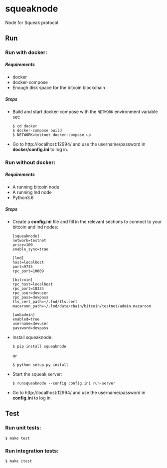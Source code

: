 # squeaknode

Node for Squeak protocol

## Run

### Run with docker:

##### Requirements
* docker
* docker-compose
* Enough disk space for the bitcoin blockchain

##### Steps
- Build and start docker-compose with the `NETWORK` environment variable set:
	```
	$ cd docker
	$ docker-compose build
	$ NETWORK=testnet docker-compose up
	```
- Go to http://localhost:12994/ and use the username/password in **docker/config.ini** to log in.


### Run without docker:

##### Requirements
* A running bitcoin node
* A running lnd node
* Python3.6

##### Steps
- Create a **config.ini** file and fill in the relevant sections to connect to your bitcoin and lnd nodes:
	```
	[squeaknode]
	network=testnet
	price=100
	enable_sync=true

	[lnd]
	host=localhost
	port=9735
	rpc_port=10009

	[bitcoin]
	rpc_host=localhost
	rpc_port=18334
	rpc_user=devuser
	rpc_pass=devpass
	tls_cert_path=~/.lnd/tls.cert
	macaroon_path=~/.lnd/data/chain/bitcoin/testnet/admin.macaroon

	[webadmin]
	enabled=true
	username=devuser
	password=devpass
	```
- Install squeaknode:
	```
	$ pip install squeaknode
	```
	or
	```
	$ python setup.py install
	```

- Start the squeak server:
 	```
	$ runsqueaknode --config config.ini run-server
	```
- Go to http://localhost:12994/ and use the username/password in **config.ini** to log in.

## Test

### Run unit tests:

```
$ make test
```

### Run integration tests:

```
$ make itest
```
